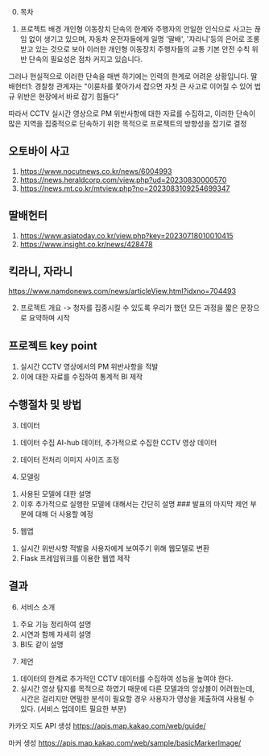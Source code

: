 0. 목차

1. 프로젝트 배경
개인형 이동장치 단속의 한계와 주행자의 안일한 인식으로 사고는 끊임 없이 생기고 있으며,
자동차 운전자들에게 일명 '딸배', '자라니'등의 은어로 조롱받고 있는 것으로 보아
이러한 개인형 이동장치 주행자들의 교통 기본 안전 수칙 위반 단속의 필요성은 점차 커지고 있습니다.

그러나 현실적으로 이러한 단속을 매번 하기에는 인력의 한계로 어려운 상황입니다.
딸배헌터1: 경찰청 관계자는 "이륜차를 쫓아가서 잡으면 자칫 큰 사고로 이어질 수 있어 법규 위반은 현장에서 바로 잡기 힘들다"

따라서 CCTV 실시간 영상으로 PM 위반사항에 대한 자료를 수집하고, 
이러한 단속이 많은 지역을 집중적으로 단속하기 위한 목적으로 프로젝트의 방향성을 잡기로 결정

## 오토바이 사고
1. https://www.nocutnews.co.kr/news/6004993
2. https://news.heraldcorp.com/view.php?ud=20230830000570
3. https://news.mt.co.kr/mtview.php?no=2023083109254699347

## 딸배헌터
1. https://www.asiatoday.co.kr/view.php?key=20230718010010415
2. https://www.insight.co.kr/news/428478

## 킥라니, 자라니
https://www.namdonews.com/news/articleView.html?idxno=704493


2. 프로젝트 개요
-> 청자를 집중시킬 수 있도록 우리가 했던 모든 과정을 짧은 문장으로 요약하며 시작

## 프로젝트 key point
1) 실시간 CCTV 영상에서의 PM 위반사항을 적발
2) 이에 대한 자료를 수집하여 통계적 BI 제작


## 수행절차 및 방법
3. 데이터

1) 데이터 수집
AI-hub 데이터, 추가적으로 수집한 CCTV 영상 데이터

2) 데이터 전처리
이미지 사이즈 조정


4. 모델링

1) 사용된 모델에 대한 설명
2) 이후 추가적으로 실행한 모델에 대해서는 간단히 설명  ### 발표의 마지막 제언 부분에 대해 더 사용할 예정

5. 웹앱

1) 실시간 위반사항 적발을 사용자에게 보여주기 위해 웹모델로 변환
2) Flask 프레임워크를 이용한 웹앱 제작


## 결과
6. 서비스 소개

1) 주요 기능 정리하여 설명
2) 시연과 함께 자세히 설명
3) BI도 같이 설명


7. 제언
1) 데이터의 한계로 추가적인 CCTV 데이터를 수집하여 성능을 높여야 한다.
2) 실시간 영상 탐지를 목적으로 하였기 때문에 다른 모델과의 앙상블이 어려웠는데,
시간은 걸리지만 면밀한 분석이 필요할 경우 사용자가 영상을 제출하여 사용될 수 있다. (서비스 업데이트 필요한 부분)


카카오 지도 API 생성
https://apis.map.kakao.com/web/guide/

마커 생성
https://apis.map.kakao.com/web/sample/basicMarkerImage/

